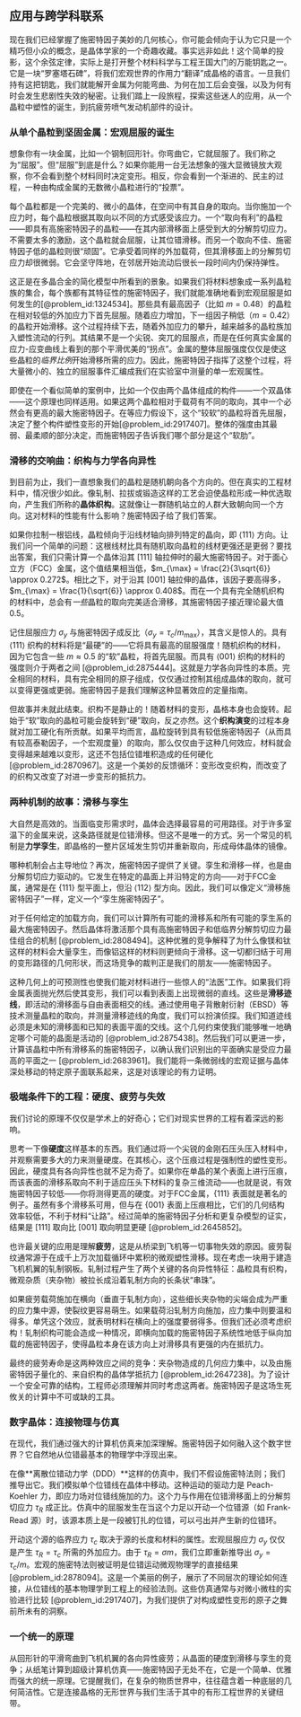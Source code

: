 ## 应用与跨学科联系

现在我们已经掌握了施密特因子美妙的几何核心，你可能会倾向于认为它只是一个精巧但小众的概念，是晶体学家的一个奇趣收藏。事实远非如此！这个简单的投影，这个余弦定律，实际上是打开整个材料科学与工程王国大门的万能钥匙之一。它是一块“罗塞塔石碑”，将我们宏观世界的作用力“翻译”成晶格的语言。一旦我们持有这把钥匙，我们就能解开金属为何能弯曲、为何在加工后会变强，以及为何有时会发生悲剧性失效的秘密。让我们踏上一段旅程，探索这些迷人的应用，从一个晶粒中塑性的诞生，到抗疲劳喷气发动机部件的设计。

### 从单个晶粒到坚固金属：宏观屈服的诞生

想象你有一块金属，比如一个钢制回形针。你弯曲它，它就屈服了。我们称之为“屈服”。但“屈服”到底是什么？如果你能用一台无法想象的强大显微镜放大观察，你不会看到整个材料同时决定变形。相反，你会看到一个渐进的、民主的过程，一种由构成金属的无数微小晶粒进行的“投票”。

每个晶粒都是一个完美的、微小的晶体，在空间中有其自身的取向。当你施加一个应力时，每个晶粒根据其取向以不同的方式感受该应力。一个“取向有利”的晶粒——即具有高施密特因子的晶粒——在其内部滑移面上感受到大的分解剪切应力。不需要太多的激励，这个晶粒就会屈服，让其位错滑移。而另一个取向不佳、施密特因子低的晶粒则很“顽固”。它承受着同样的外加载荷，但其滑移面上的分解剪切应力却很微弱。它会坚守阵地，在邻居开始流动后很长一段时间内仍保持弹性。

这正是在多晶合金的简化模型中所看到的景象。如果我们将材料想象成一系列晶粒族的集合，每个族都有其特征性的施密特因子，我们就能准确地看到宏观屈服是如何发生的[@problem_id:1324534]。那些具有最高因子（比如 $m=0.48$）的晶粒在相对较低的外加应力下首先屈服。随着应力增加，下一组因子稍低（$m=0.42$）的晶粒开始滑移。这个过程持续下去，随着外加应力的攀升，越来越多的晶粒族加入塑性流动的行列。其结果不是一个尖锐、突兀的屈服点，而是在任何真实金属的应力-应变曲线上看到的那个平滑优美的“拐点”。金属的整体屈服强度仅仅是使这些晶粒的*临界比例*开始滑移所需的应力。因此，施密特因子指挥了这整个过程，将大量微小的、独立的屈服事件汇编成我们在实验室中测量的单一宏观属性。

即使在一个看似简单的案例中，比如一个仅由两个晶体组成的构件——一个双晶体——这个原理也同样适用。如果这两个晶粒相对于载荷有不同的取向，其中一个必然会有更高的最大施密特因子。在等应力假设下，这个“较软”的晶粒将首先屈服，决定了整个构件塑性变形的开始[@problem_id:2917407]。整体的强度由其最弱、最柔顺的部分决定，而施密特因子告诉我们哪个部分是这个“软肋”。

### 滑移的交响曲：织构与力学各向异性

到目前为止，我们一直想象我们的晶粒是随机朝向各个方向的。但在真实的工程材料中，情况很少如此。像轧制、拉拔或锻造这样的工艺会迫使晶粒形成一种优选取向，产生我们所称的**晶体织构**。这就像让一群随机站立的人群大致朝向同一个方向。这对材料的性能有什么影响？施密特因子给了我们答案。

如果你拉制一根铝线，晶粒倾向于沿线材轴向排列特定的晶向，即 $\langle 111 \rangle$ 方向。让我们问一个简单的问题：这根线材比具有随机取向晶粒的线材更强还是更弱？要找出答案，我们只需计算一个晶体沿其 $[111]$ 轴拉伸时的最大施密特因子。对于面心立方（FCC）金属，这个值结果相当低，$m_{\max} = \frac{2}{3\sqrt{6}} \approx 0.272$。相比之下，对于沿其 $[001]$ 轴拉伸的晶体，该因子要高得多，$m_{\max} = \frac{1}{\sqrt{6}} \approx 0.408$。而在一个具有完全随机织构的材料中，总会有*一些*晶粒的取向完美适合滑移，其施密特因子接近理论最大值 $0.5$。

记住屈服应力 $\sigma_y$ 与施密特因子成反比（$\sigma_y = \tau_c / m_{\max}$），其含义是惊人的。具有 $\langle 111 \rangle$ 织构的材料将是“最硬”的——它将具有最高的屈服强度！随机织构的材料，因为它包含一些 $m \approx 0.5$ 的“软”晶粒，将首先屈服。而具有 $\langle 001 \rangle$ 织构的材料的强度则介于两者之间 [@problem_id:2875444]。这就是力学各向异性的本质。完全相同的材料，具有完全相同的原子组成，仅仅通过控制其组成晶体的取向，就可以变得更强或更弱。施密特因子是我们理解这种显著效应的定量指南。

但故事并未就此结束。织构不是静止的！随着材料的变形，晶格本身也会旋转。起始于“软”取向的晶粒可能会旋转到“硬”取向，反之亦然。这个**织构演变**的过程本身就对加工硬化有所贡献。如果平均而言，晶粒旋转到具有较低施密特因子（从而具有较高泰勒因子，一个宏观度量）的取向，那么仅仅由于这种几何效应，材料就会变得越来越难以变形，这还不包括位错堆积造成的任何硬化[@problem_id:2870967]。这是一个美妙的反馈循环：变形改变织构，而改变了的织构又改变了对进一步变形的抵抗力。

### 两种机制的故事：滑移与孪生

大自然是高效的。当面临变形需求时，晶体会选择最容易的可用路径。对于许多室温下的金属来说，这条路径就是位错滑移。但这不是唯一的方式。另一个常见的机制是**力学孪生**，即晶格的一整片区域发生剪切并重新取向，形成母体晶体的镜像。

哪种机制会占主导地位？再次，施密特因子提供了关键。孪生和滑移一样，也是由分解剪切应力驱动的。它发生在特定的晶面上并沿特定的方向——对于FCC金属，通常是在 $\{111\}$ 型平面上，但沿 $\langle 112 \rangle$ 型方向。因此，我们可以像定义“滑移施密特因子”一样，定义一个“孪生施密特因子”。

对于任何给定的加载方向，我们可以计算所有可能的滑移系和所有可能的孪生系的最大施密特因子。然后晶体将激活那个具有高施密特因子和低临界分解剪切应力最佳组合的机制 [@problem_id:2808494]。这种优雅的竞争解释了为什么像镁和钛这样的材料会大量孪生，而像铝这样的材料则更倾向于滑移。这一切都归结于可用的变形路径的几何形状，而这场竞争的裁判正是我们的朋友——施密特因子。

这种几何上的可预测性也使我们能对材料进行一些惊人的“法医”工作。如果我们将金属表面抛光然后使其变形，我们可以看到表面上出现微弱的直线。这些是**滑移迹线**，即活动的滑移面与自由表面相交的线。通过使用电子背散射衍射（EBSD）等技术测量晶粒的取向，并测量滑移迹线的角度，我们可以扮演侦探。我们知道迹线必须是未知的滑移面和已知的表面平面的交线。这个几何约束使我们能够唯一地确定哪个可能的晶面是活动的 [@problem_id:2875438]。然后我们可以更进一步，计算该晶粒中所有滑移系的施密特因子，以确认我们识别出的平面确实是受应力最高的平面之一 [@problem_id:2683961]。我们能将一条微弱线的宏观证据与晶体深处移动的特定原子面联系起来，这是对该理论的有力证明。

### 极端条件下的工程：硬度、疲劳与失效

我们讨论的原理不仅仅是学术上的好奇心；它们对现实世界的工程有着深远的影响。

思考一下像**硬度**这样基本的东西。我们通过将一个尖锐的金刚石压头压入材料中，并观察需要多大的力来测量硬度。在其核心，这个压痕过程是强制性的塑性变形。因此，硬度具有各向异性也就不足为奇了。如果你在单晶的某个表面上进行压痕，而该表面的滑移系取向不利于适应压头下材料的复杂三维流动——也就是说，有效施密特因子较低——你将测得更高的硬度。对于FCC金属，$\{111\}$ 表面就是著名的例子。虽然有多个滑移系可用，但与在 $\{001\}$ 表面上压痕相比，它们的几何结构效率较低，不利于材料“让路”。经过简单的施密特因子分析和更复杂模型的证实，结果是 $[111]$ 取向比 $[001]$ 取向明显更硬 [@problem_id:2645852]。

也许最关键的应用是理解**疲劳**，这是从桥梁到飞机等一切事物失效的原因。疲劳裂纹通常源于在成千上万次加载循环中累积的微观塑性滑移。现在考虑一块用于建造飞机机翼的轧制钢板。轧制过程产生了两个关键的各向异性特征：晶粒具有织构，微观杂质（夹杂物）被拉长成沿着轧制方向的长条状“串珠”。

如果疲劳载荷施加在横向（垂直于轧制方向），这些细长夹杂物的尖端会成为严重的应力集中源，使裂纹更容易萌生。如果载荷沿轧制方向施加，应力集中则要温和得多。单凭这个效应，就表明材料在横向上的强度要弱得多。但我们还必须考虑织构！轧制织构可能会造成一种情况，即横向加载的施密特因子系统性地低于纵向加载的施密特因子，使得晶粒本身在该方向上对滑移具有更强的内在抵抗力。

最终的疲劳寿命是这两种效应之间的竞争：夹杂物造成的几何应力集中，以及由施密特因子量化的、来自织构的晶体学抵抗力 [@problem_id:2647238]。为了设计一个安全可靠的结构，工程师必须理解并同时考虑这两者。施密特因子是这场生死攸关的计算中不可或缺的工具。

### 数字晶体：连接物理与仿真

在现代，我们通过强大的计算机仿真来加深理解。施密特因子如何融入这个数字世界？它自然地从位错最基本的物理学中浮现出来。

在像**离散位错动力学（DDD）**这样的仿真中，我们不假设施密特法则；我们推导出它。我们模拟单个位错线在晶体中移动。这种运动的驱动力是 Peach-Koehler 力，即应力场对位错线施加的力。这个力与作用在位错滑移面上的分解剪切应力 $\tau_R$ 成正比。仿真中的屈服发生在当这个力足以开动一个位错源（如 Frank-Read 源）时，该源本质上是一段被钉扎的位错，可以弓出并产生新的位错环。

开动这个源的临界应力 $\tau_c$ 取决于源的长度和材料的属性。宏观屈服应力 $\sigma_y$ 仅仅是产生 $\tau_R = \tau_c$ 所需的外加应力。由于 $\tau_R = \sigma m$，我们立即重新推导出 $\sigma_y = \tau_c / m$。宏观的施密特法则被证明是位错运动微观物理学的直接结果 [@problem_id:2878094]。这是一个美丽的例子，展示了不同层次的理论如何连接，从位错线的基本物理学到工程上的经验法则。这些仿真通常与对微小微柱的实验进行比较 [@problem_id:2917407]，为我们提供了对构成塑性变形的原子之舞前所未有的洞察。

### 一个统一的原理

从回形针的平滑弯曲到飞机机翼的各向异性疲劳；从晶面的硬度到滑移与孪生的竞争；从纸笔计算到超级计算机仿真——施密特因子无处不在，它是一个简单、优雅而强大的统一原理。它提醒我们，在复杂的物质世界中，往往蕴含着一种底层的几何简洁性。它是连接晶格的无形世界与我们生活于其中的有形工程世界的关键纽带。